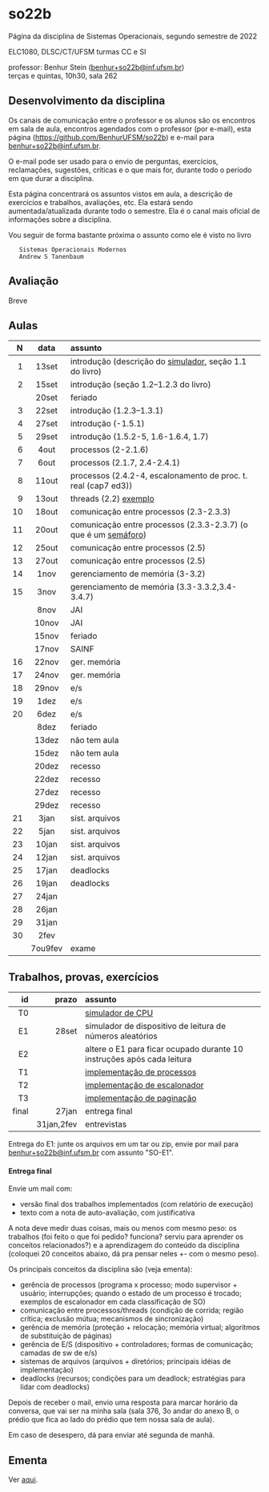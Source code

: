 # so22b
Página da disciplina de Sistemas Operacionais, segundo semestre de 2022

ELC1080, DLSC/CT/UFSM
turmas CC e SI

professor: Benhur Stein ([benhur+so22b@inf.ufsm.br](mailto:benhur%2bso22b@inf.ufsm.br))\
terças e quintas, 10h30, sala 262

## Desenvolvimento da disciplina

Os canais de comunicação entre o professor e os alunos são 
os encontros em sala de aula,
encontros agendados com o professor (por e-mail),
esta página (<https://github.com/BenhurUFSM/so22b>)
e e-mail para [benhur+so22b@inf.ufsm.br](mailto:benhur%2bso22b@inf.ufsm.br).

O e-mail pode ser usado para o envio de perguntas, exercícios, reclamações, sugestões, críticas e o que mais for, durante todo o período em que durar a disciplina.

Esta página concentrará os assuntos vistos em aula, a descrição de exercícios e trabalhos, avaliações, etc. Ela estará sendo aumentada/atualizada durante todo o semestre. Ela é o canal mais oficial de informações sobre a disciplina.

Vou seguir de forma bastante próxima o assunto como ele é visto no livro

```
   Sistemas Operacionais Modernos
   Andrew S Tanenbaum
```

## Avaliação

Breve

## Aulas 

|    N |   data | assunto
| ---: | :----: | :--------
|    1 |  13set | introdução (descrição do [simulador](t0), seção 1.1 do livro)
|    2 |  15set | introdução (seção 1.2–1.2.3 do livro)
|      |  20set | feriado
|    3 |  22set | introdução (1.2.3–1.3.1)
|    4 |  27set | introdução (-1.5.1)
|    5 |  29set | introdução (1.5.2-5, 1.6-1.6.4, 1.7)
|    6 |   4out | processos (2-2.1.6)
|    7 |   6out | processos (2.1.7, 2.4-2.4.1)
|    8 |  11out | processos (2.4.2-4, escalonamento de proc. t. real (cap7 ed3))
|    9 |  13out | threads (2.2) [exemplo](ex-thr.c)
|   10 |  18out | comunicação entre processos (2.3-2.3.3)
|   11 |  20out | comunicação entre processos (2.3.3-2.3.7) (o que é um [semáforo](Complementos/semaforo.md))
|   12 |  25out | comunicação entre processos (2.5)
|   13 |  27out | comunicação entre processos (2.5)
|   14 |   1nov | gerenciamento de memória (3-3.2)
|   15 |   3nov | gerenciamento de memória (3.3-3.3.2,3.4-3.4.7)
|      |   8nov | JAI
|      |  10nov | JAI
|      |  15nov | feriado
|      |  17nov | SAINF
|   16 |  22nov | ger. memória
|   17 |  24nov | ger. memória
|   18 |  29nov | e/s
|   19 |   1dez | e/s
|   20 |   6dez | e/s
|      |   8dez | feriado
|      |  13dez | não tem aula
|      |  15dez | não tem aula
|      |  20dez | recesso
|      |  22dez | recesso
|      |  27dez | recesso
|      |  29dez | recesso
|   21 |   3jan | sist. arquivos
|   22 |   5jan | sist. arquivos
|   23 |  10jan | sist. arquivos
|   24 |  12jan | sist. arquivos
|   25 |  17jan | deadlocks
|   26 |  19jan | deadlocks
|   27 |  24jan |
|   28 |  26jan |
|   29 |  31jan |
|   30 |   2fev |
|      | 7ou9fev | exame

## Trabalhos, provas, exercícios

|    id |      prazo | assunto
| ----: | ---------: | :-----------
|    T0 |            | [simulador de CPU](t0)
|    E1 |      28set | simulador de dispositivo de leitura de números aleatórios
|    E2 |            | altere o E1 para ficar ocupado durante 10 instruções após cada leitura
|    T1 |            | [implementação de processos](t1)
|    T2 |            | [implementação de escalonador](t2)
|    T3 |            | [implementação de paginação](t3)
| final |      27jan | entrega final
|       | 31jan,2fev | entrevistas

Entrega do E1: junte os arquivos em um tar ou zip, envie por mail para benhur+so22b@inf.ufsm.br com assunto "SO-E1".

#### Entrega final

Envie um mail com:
- versão final dos trabalhos implementados (com relatório de execução)
- texto com a nota de auto-avaliação, com justificativa

A nota deve medir duas coisas, mais ou menos com mesmo peso: os trabalhos (foi feito o que foi pedido? funciona? serviu para aprender os conceitos relacionados?) e a aprendizagem do conteúdo da disciplina (coloquei 20 conceitos abaixo, dá pra pensar neles +- com o mesmo peso).

Os principais conceitos da disciplina são (veja ementa):
- gerência de processos (programa x processo; modo supervisor + usuário; interrupções; quando o estado de um processo é trocado; exemplos de escalonador em cada classificação de SO)
- comunicação entre processos/threads (condição de corrida; região crítica; exclusão mútua; mecanismos de sincronização)
- gerência de memória (proteção + relocação; memória virtual; algoritmos de substituição de páginas)
- gerência de E/S (dispositivo + controladores; formas de comunicação; camadas de sw de e/s)
- sistemas de arquivos (arquivos + diretórios; principais idéias de implementação)
- deadlocks (recursos; condições para um deadlock; estratégias para lidar com deadlocks)

Depois de receber o mail, envio uma resposta para marcar horário da conversa, que vai ser na minha sala (sala 376, 3o andar do anexo B, o prédio que fica ao lado do prédio que tem nossa sala de aula).

Em caso de desespero, dá para enviar até segunda de manhã.

## Ementa

Ver [aqui](https://www.ufsm.br/ementario/disciplinas/ELC1080/).


